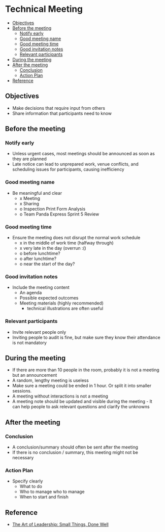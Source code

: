 # Technical Meeting <!-- omit in toc -->

- [Objectives](#objectives)
- [Before the meeting](#before-the-meeting)
  - [Notify early](#notify-early)
  - [Good meeting name](#good-meeting-name)
  - [Good meeting time](#good-meeting-time)
  - [Good invitation notes](#good-invitation-notes)
  - [Relevant participants](#relevant-participants)
- [During the meeting](#during-the-meeting)
- [After the meeting](#after-the-meeting)
  - [Conclusion](#conclusion)
  - [Action Plan](#action-plan)
- [Reference](#reference)

## Objectives

- Make decisions that require input from others
- Share information that participants need to know

## Before the meeting

### Notify early

- Unless urgent cases, most meetings should be announced as soon as they are planned
- Late notice can lead to unprepared work, venue conflicts, and scheduling issues for participants, causing inefficiency

### Good meeting name

- Be meaningful and clear
  - x Meeting
  - x Sharing
  - o Inspection Print Form Analysis
  - o Team Panda Express Sprint 5 Review

### Good meeting time

- Ensure the meeting does not disrupt the normal work schedule
  - x in the middle of work time (halfway through)
  - x very late in the day (overrun :()
  - o before lunchtime?
  - o after lunchtime?
  - o near the start of the day?

### Good invitation notes

- Include the meeting content
  - An agenda
  - Possible expected outcomes
  - Meeting materials (highly recommended)
    - technical illustrations are often useful

### Relevant participants

- Invite relevant people only
- Inviting people to audit is fine, but make sure they know their attendance is not mandatory

## During the meeting

- If there are more than 10 people in the room, probably it is not a meeting but an announcement
- A random, lengthy meeting is useless
- Make sure a meeting could be ended in 1 hour. Or split it into smaller sessions.
- A meeting without interactions is not a meeting
- A meeting note should be updated and visible during the meeting - It can help people to ask relevant questions and clarify the unknowns

## After the meeting

### Conclusion

- A conclusion/summary should often be sent after the meeting
- If there is no conclusion / summary, this meeting might not be necessary

### Action Plan

- Specify clearly
  - What to do
  - Who to manage who to manage
  - When to start and finish

## Reference

- [The Art of Leadership: Small Things, Done Well](https://www.oreilly.com/library/view/the-art-of/9781492045687 "https://www.oreilly.com/library/view/the-art-of/9781492045687")

